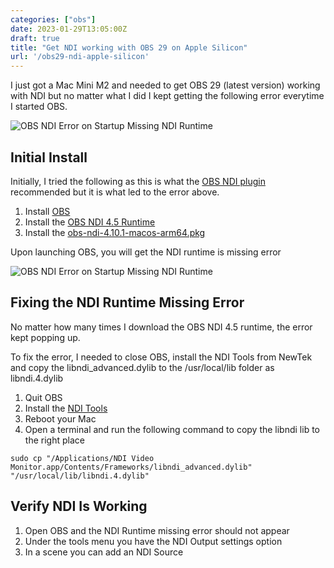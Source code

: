 ```yaml
---
categories: ["obs"]
date: 2023-01-29T13:05:00Z
draft: true
title: "Get NDI working with OBS 29 on Apple Silicon"
url: '/obs29-ndi-apple-silicon'
---
```


I just got a Mac Mini M2 and needed to get OBS 29 (latest version) working with NDI but no matter what I did I kept getting the following error everytime I started OBS.

![OBS NDI Error on Startup Missing NDI Runtime](/images/obs-mac/obs-ndi-error.png)

<!--more-->

## Initial Install

Initially, I tried the following as this is what the [OBS NDI plugin](https://obsproject.com/forum/resources/obs-ndi-newtek-ndi™-integration-into-obs-studio.528/) recommended but it is what led to the error above.

1. Install [OBS](https://obsproject.com/download)
1. Install the [OBS NDI 4.5 Runtime](https://ndi.palakis.fr/runtime/ndi-runtime-4.5.1-macOS.pkg)
1. Install the [obs-ndi-4.10.1-macos-arm64.pkg](https://github.com/DDRBoxman/obs-ndi/releases/tag/4.10.1)

Upon launching OBS, you will get the NDI runtime is missing error

![OBS NDI Error on Startup Missing NDI Runtime](/images/obs-mac/obs-ndi-error.png)

## Fixing the NDI Runtime Missing Error

No matter how many times I download the OBS NDI 4.5 runtime, the error kept popping up.

To fix the error, I needed to close OBS, install the NDI Tools from NewTek and copy the libndi_advanced.dylib to the /usr/local/lib folder as libndi.4.dylib

1. Quit OBS
1. Install the [NDI Tools](https://www.ndi.tv/tools/)
1. Reboot your Mac
1. Open a terminal and run the following command to copy the libndi lib to the right place

  ```shell
  sudo cp "/Applications/NDI Video Monitor.app/Contents/Frameworks/libndi_advanced.dylib" "/usr/local/lib/libndi.4.dylib"
  ```

## Verify NDI Is Working

1. Open OBS and the NDI Runtime missing error should not appear
1. Under the tools menu you have the NDI Output settings option
1. In a scene you can add an NDI Source
